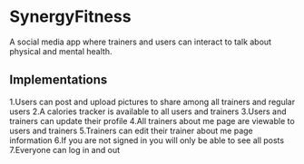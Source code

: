 # SynergyFitness

A social media app where trainers and users can interact to talk about physical and mental health.


## Implementations

1.Users can post and upload pictures to share among all trainers and regular users
2.A calories tracker is available to all users and trainers
3.Users and trainers can update their profile
4.All trainers about me page are viewable to users and trainers
5.Trainers can edit their trainer about me page information
6.If you are not signed in you will only be able to see all posts
7.Everyone can log in and out
